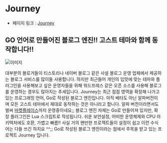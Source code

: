 # Journey

- 페이지 링크 : [Journey](https://github.com/kabukky/journey)

## GO 언어로 만들어진 블로그 엔진!! 고스트 테마와 함께 동작합니다!!
![이미지](https://raw.githubusercontent.com/TeamSEGO/github-trend-kr/master/img/013-18.png)

대부분의 블로거들이 티스토리나 네이버 블로그 같은 사설 블로그 운영 업체에서 제공하는 블로그 서비스를 많이들 사용합니다.
하지만 최근들어 개인의 입맛에 맞는 테마와 플러그인을 사용해보고 싶은 운영자들을 위해 워드프레스 같은 오픈 소스를 사용해 블로그를 운영하는 경우도 많아지는 추세입니다. 
 Journey는 최근 점점 영역을 확장해 나가고 있는 프로그래밍 언어, Go로 작성된 블로그 엔진입니다. 아직 베타도 아닌 알파버전이며 모든 고스트 테마에서 재대로 동작하는 것은 아니라고 합니다. 알파 버전이라면서도 벌써 [마켓플레이스](http://marketplace.ghost.org/)까지 운영중이네요;; 블로그 엔진 자체는 Go로 만들어져 있지만, 확장 플러그인은 Lua 스크립트로 작성됩니다.
 쉬운 보안설정, 어떠한 운영체제와 CPU 아키텍처에도 호환, 가볍고 빠름!! 사실 거의 왠만한 프로젝트들이 설정이 쉽고 이런 수식어는 다들 쓰긴 하지요 ^^;; Go로 작성된 블로그 엔진이라는 점에서 주목을 받고 있는 프로젝트 Journey 입니다.
 